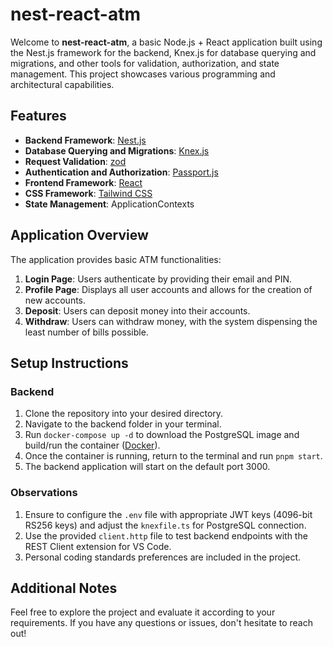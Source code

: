 # nest-react-atm

Welcome to **nest-react-atm**, a basic Node.js + React application built using the Nest.js framework for the backend, Knex.js for database querying and migrations, and other tools for validation, authorization, and state management. This project showcases various programming and architectural capabilities.

## Features

- **Backend Framework**: [Nest.js](https://nestjs.com/)
- **Database Querying and Migrations**: [Knex.js](http://knexjs.org/)
- **Request Validation**: [zod](https://github.com/colinhacks/zod)
- **Authentication and Authorization**: [Passport.js](http://www.passportjs.org/)
- **Frontend Framework**: [React](https://reactjs.org/)
- **CSS Framework**: [Tailwind CSS](https://tailwindcss.com/)
- **State Management**: ApplicationContexts

## Application Overview

The application provides basic ATM functionalities:

1. **Login Page**: Users authenticate by providing their email and PIN.
2. **Profile Page**: Displays all user accounts and allows for the creation of new accounts.
3. **Deposit**: Users can deposit money into their accounts.
4. **Withdraw**: Users can withdraw money, with the system dispensing the least number of bills possible.

## Setup Instructions

### Backend

1. Clone the repository into your desired directory.
2. Navigate to the backend folder in your terminal.
3. Run `docker-compose up -d` to download the PostgreSQL image and build/run the container ([Docker](https://www.docker.com/)).
4. Once the container is running, return to the terminal and run `pnpm start`.
5. The backend application will start on the default port 3000.

### Observations

1. Ensure to configure the `.env` file with appropriate JWT keys (4096-bit RS256 keys) and adjust the `knexfile.ts` for PostgreSQL connection.
2. Use the provided `client.http` file to test backend endpoints with the REST Client extension for VS Code.
3. Personal coding standards preferences are included in the project.

## Additional Notes

Feel free to explore the project and evaluate it according to your requirements. If you have any questions or issues, don't hesitate to reach out!
